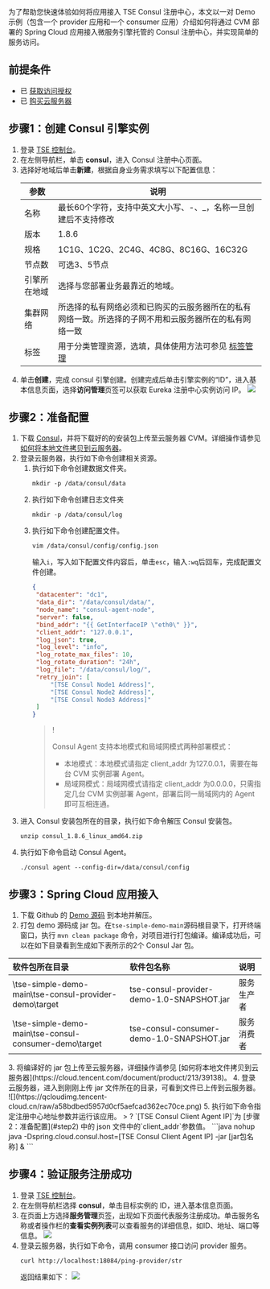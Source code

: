 为了帮助您快速体验如何将应用接入 TSE Consul 注册中心，本文以一对 Demo 示例（包含一个 provider 应用和一个 consumer 应用）介绍如何将通过 CVM 部署的 Spring Cloud 应用接入微服务引擎托管的 Consul 注册中心，并实现简单的服务访问。



## 前提条件

- 已 [获取访问授权](https://cloud.tencent.com/document/product/1364/56268)
- 已 [购买云服务器](https://buy.cloud.tencent.com/cvm)



## 步骤1：创建 Consul 引擎实例

1. 登录 [TSE 控制台](https://console.cloud.tencent.com/tse)。
2. 在左侧导航栏，单击 **consul**，进入 Consul 注册中心页面。
3. 选择好地域后单击**新建**，根据自身业务需求填写以下配置信息：
   <table>
   <thead>
   <tr>
   <th>参数</th>
   <th>说明</th>
   </tr>
   </thead>
   <tbody><tr>
   <td>名称</td>
   <td>最长60个字符，支持中英文大小写、-、_，名称一旦创建后不支持修改</td>
   </tr>
   <tr>
   <td>版本</td>
   <td>1.8.6</td>
   </tr>
   <tr>
   <td>规格</td>
   <td>1C1G、1C2G、2C4G、4C8G、8C16G、16C32G</td>
   </tr>
   <tr>
   <td>节点数</td>
   <td>可选3、5节点</li></ul></td>
   </tr>
   <tr>
   <td>引擎所在地域</td>
   <td>选择与您部署业务最靠近的地域。</li></ul></td>
   </tr>
   <tr>
   <td>集群网络</td>
   <td>所选择的私有网络必须和已购买的云服务器所在的私有网络一致。所选择的子网不用和云服务器所在的私有网络一致</td>
   </tr>
   <tr>
   <td>标签</td>
   <td>用于分类管理资源，选填，具体使用方法可参见 <a href="https://cloud.tencent.com/document/product/1364/74387">标签管理</a></td>
   </tr>
   </tbody></table>
4. 单击**创建**，完成 consul 引擎创建。创建完成后单击引擎实例的“ID”，进入基本信息页面，选择**访问管理**页签可以获取 Eureka 注册中心实例访问 IP。
   ![](https://qcloudimg.tencent-cloud.cn/raw/fc5cae7f9723dd275ff059389221997c.png)


[](id:step2)
## 步骤2：准备配置

1. 下载 [Consul](https://releases.hashicorp.com/consul/1.8.6/consul_1.8.6_linux_amd64.zip)，并将下载好的的安装包上传至云服务器 CVM。详细操作请参见 [如何将本地文件拷贝到云服务器](https://cloud.tencent.com/document/product/213/39138)。
2. 登录云服务器，执行如下命令创建相关资源。
   1. 执行如下命令创建数据文件夹。
      ```
      mkdir -p /data/consul/data
      ```
   2. 执行如下命令创建日志文件夹
      ```
      mkdir -p /data/consul/log
      ```
   3. 执行如下命令创建配置文件。
      ```
      vim /data/consul/config/config.json
      ```
      输入`i`，写入如下配置文件内容后，单击`esc`，输入`:wq`后回车，完成配置文件创建。
      ```json
      {
       "datacenter": "dc1",
       "data_dir": "/data/consul/data/",
       "node_name": "consul-agent-node",
       "server": false,
       "bind_addr": "{{ GetInterfaceIP \"eth0\" }}",
       "client_addr": "127.0.0.1",
       "log_json": true,
       "log_level": "info",
       "log_rotate_max_files": 10,
       "log_rotate_duration": "24h",
       "log_file": "/data/consul/log/",
       "retry_join": [
           "[TSE Consul Node1 Address]",
           "[TSE Consul Node2 Address]",
           "[TSE Consul Node3 Address]"
       ]
      }
      ```
      > !
      >
      > Consul Agent 支持本地模式和局域网模式两种部署模式：
      >
      > - 本地模式：本地模式请指定 client_addr 为127.0.0.1，需要在每台 CVM 实例部署 Agent。
      > - 局域网模式：局域网模式请指定 client_addr 为0.0.0.0，只需指定几台 CVM 实例部署 Agent，部署后同一局域网内的 Agent 即可互相连通。
3. 进入 Consul 安装包所在的目录，执行如下命令解压 Consul 安装包。
   ```
   unzip consul_1.8.6_linux_amd64.zip
   ```
4. 执行如下命令启动 Consul Agent。
   ```
   ./consul agent --config-dir=/data/consul/config
   ```

   

## 步骤3：Spring Cloud 应用接入

1. 下载 Github 的 [Demo 源码](https://github.com/tencentyun/tse-simple-demo) 到本地并解压。
2. 打包 demo 源码成 jar 包。在`tse-simple-demo-main`源码根目录下，打开终端窗口，执行 `mvn clean package` 命令，对项目进行打包编译。编译成功后，可以在如下目录看到生成如下表所示的2个 Consul Jar 包。
<table>
<thead>
<tr>
<th align="left">软件包所在目录</th>
<th align="left">软件包名称</th>
<th align="left">说明</th>
</tr>
</thead>
<tbody><tr>
<td align="left">\tse-simple-demo-main\tse-consul-provider-demo\target</td>
<td align="left">tse-consul-provider-demo-1.0-SNAPSHOT.jar</td>
<td align="left">服务生产者</td>
</tr>
<tr>
<td align="left">\tse-simple-demo-main\tse-consul-consumer-demo\target</td>
<td align="left">tse-consul-consumer-demo-1.0-SNAPSHOT.jar</td>
<td align="left">服务消费者</td>
</tr>
</tbody></table>
3. 将编译好的 jar 包上传至云服务器，详细操作请参见 [如何将本地文件拷贝到云服务器](https://cloud.tencent.com/document/product/213/39138)。
4. 登录云服务器，进入到刚刚上传 jar 文件所在的目录，可看到文件已上传到云服务器。
   ![](https://qcloudimg.tencent-cloud.cn/raw/a58bdbed5957d0cf5aefcad362ec70ce.png)
5. 执行如下命令指定注册中心地址参数并运行该应用。
   > ? `[TSE Consul Client Agent IP]`为 [步骤2：准备配置](#step2) 中的 json 文件中的`client_addr`参数值。
   ```java
   nohup java -Dspring.cloud.consul.host=[TSE Consul Client Agent IP] -jar [jar包名称] &
   ```





## 步骤4：验证服务注册成功

1. 登录 [TSE 控制台](https://console.cloud.tencent.com/tse)。
2. 在左侧导航栏选择 **consul**，单击目标实例的 ID，进入基本信息页面。
3. 在页面上方选择**服务管理**页签，出现如下页面代表服务注册成功。单击服务名称或者操作栏的**查看实例列表**可以查看服务的详细信息，如ID、地址、端口等信息。
   ![](https://qcloudimg.tencent-cloud.cn/raw/ca437e85cfe5c92c5a9e81990af9889e.png)
4. 登录云服务器，执行如下命令，调用 consumer 接口访问 provider 服务。
   ```curl
   curl http://localhost:18084/ping-provider/str
   ```
   返回结果如下：
   ![](https://qcloudimg.tencent-cloud.cn/raw/434f56a6eb04574b698fdc002596b3b6.png)
